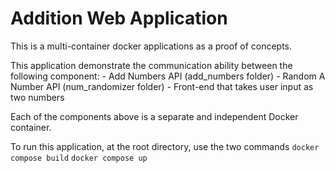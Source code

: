 # Addition Web Application

This is a multi-container docker applications as a proof of concepts.

This application demonstrate the communication ability between the following component:
    - Add Numbers API (add_numbers folder)
    - Random A Number API (num_randomizer folder)
    - Front-end that takes user input as two numbers

Each of the components above is a separate and independent Docker container.

To run this application, at the root directory, use the two commands
```docker compose build```
```docker compose up```